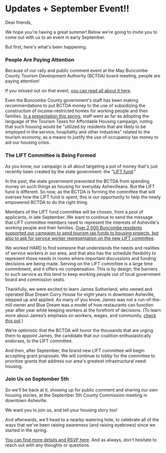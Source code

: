 # Updates + September Event!!

Dear friends,

We hope you're having a great summer! Below we're going to invite you to come out with us to an event in early September.

But first, here's what's been happening.

### People Are Paying Attention

Because of our rally and public comment event at the May Buncombe County Tourism Development Authority (BCTDA) board meeting, people are paying attention!

If you missed out on that event, [you can read all about it here](https://www.yahoo.com/news/asheville-workers-call-tda-put-092123185.html).

Even the Buncombe County government's staff has been making recommendations to put BCTDA money to the use of subsidizing the construction of income-restricted homes for working people and their families. [In a presentation this spring](https://www.buncombecounty.org/common/Commissioners/20230314%20Budget/7_%20TDA%20Administration%20Fee%20and%20TPDF%20Cycle.pdf), staff went as far as adopting the language of the Tourism Taxes for Affordable Housing campaign, noting that such housing would be "utilized by residents that are likely to be employed in the service, hospitality and other industries" related to the tourism economy, as a means to justify the use of occupancy tax money to aid our housing crisis.

### The LIFT Committee is Being Formed

As you know, our campaign is all about targeting a pot of money that's just recently been created by the state government: the "[LIFT fund](https://www.ashevillecvb.com/lift/)."

In the past, the state government prevented the BCTDA from spending money on such things as housing for everyday Ashevilleans. But the LIFT fund is different. So now, as the BCTDA is forming the committee that will oversee how the LIFT fund is spent, this is our opportunity to help the newly empowered BCTDA to do the right thing.

Members of the LIFT fund committee will be chosen, from a pool of applicants, in late September. We want to continue to send the message that LIFT committee members need to represent the interests of Asheville's working people and their families. [Over 2,000 Buncombe residents supported our campaign to send tourism tax funds to housing projects, but also to ask for service worker representation on the new LIFT committee](https://actionnetwork.org/petitions/service-worker-affordable-housing-support-and-committee-representation-2/).

We worked HARD to find someone that understands the needs and realities of service workers in our area, and that also has the schedule flexibility to represent those needs in rooms where important discussions and funding decisions are being made. Serving on the LIFT committee is a large time commitment, and it offers no compensation. This is by design; the barriers to such service as this tend to keep working people out of local government board and commission seats.
 
Thankfully, we were excited to learn James Sutherland, who owned and operated Blue Dream Curry House for eight years in downtown Asheville, stepped up and applied. As many of you know, James was not a run-of-the-mill owner and Blue Dream was a model of how restaurants can function year after year while keeping workers at the forefront of decisions. (To learn more about James’s emphasis on workers, wages, and community, [check this out](https://www.mountainbizworks.org/2016/08/01/client-success-story-blue-dream-curry-house-says-no-to-restaurant-status-quo/).)
 
We’re optimistic that the BCTDA will honor the thousands that are urging them to appoint James, the candidate that our coalition enthusiastically endorses, to the LIFT committee.

And then, after September, the brand new LIFT committee will begin accepting grant proposals. We will continue to lobby for the committee to prioritize grants that address our area's greatest infrastructural need: housing.

### Join Us on September 5th

So we'll be back at it, showing up for public comment and sharing our own housing stories, at the September 5th County Commission meeting in downtown Asheville.

We want you to join us, and tell your housing story too!

And afterwards, we'll head to a nearby watering hole, to celebrate all of the ways that we've been raising awareness (and raising eyebrows) since we started in the spring.

[You can find more details and RSVP here](https://tourism-taxes-for-affordable-housing.github.io/ttfah/county-commission-and-celebration.html). And as always, don't hesitate to reach out with any thoughts or questions.
